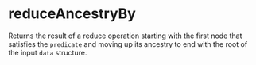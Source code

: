 # reduceAncestryBy

Returns the result of a reduce operation starting with the first node that satisfies the `predicate` and moving up its ancestry to end with the root of the input `data` structure.

```

```

